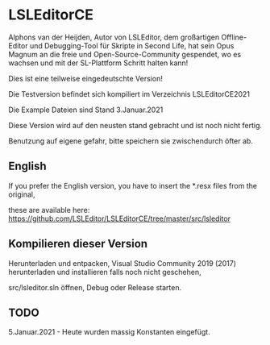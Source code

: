 # LSLEditorCE
Alphons van der Heijden, Autor von LSLEditor, dem großartigen Offline-Editor und Debugging-Tool für Skripte in Second Life, 
hat sein Opus Magnum an die freie und Open-Source-Community gespendet, wo es wachsen und mit der SL-Plattform Schritt halten kann!

Dies ist eine teilweise eingedeutschte Version!

Die Testversion befindet sich kompiliert im Verzeichnis LSLEditorCE2021

Die Example Dateien sind Stand 3.Januar.2021

Diese Version wird auf den neusten stand gebracht und ist noch nicht fertig.

Benutzung auf eigene gefahr, bitte speichern sie zwischendurch öfter ab.

## English
If you prefer the English version, you have to insert the *.resx files from the original, 

these are available here:  https://github.com/LSLEditor/LSLEditorCE/tree/master/src/lsleditor

## Kompilieren dieser Version
Herunterladen und entpacken, Visual Studio Community 2019 (2017) herunterladen und installieren falls noch nicht geschehen, 

src/lsleditor.sln öffnen, Debug oder Release starten.

## TODO
5.Januar.2021 - Heute wurden massig Konstanten eingefügt.
